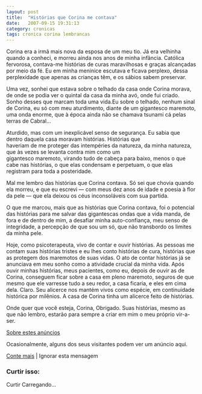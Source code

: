 ```yaml
---
layout: post
title:  "Histórias que Corina me contava"
date:   2007-09-15 19:31:13
category: cronicas
tags: cronica corina lembrancas
---
```


Corina era a irmã mais nova da esposa de um meu tio. Já era velhinha quando a conheci, e morreu ainda nos anos de minha infância. Católica fervorosa, contava-me histórias de curas maravilhosas e graças alcançadas por meio da fé. Eu em minha meninice escutava e ficava perplexo, dessa perplexidade que apenas as crianças têm, e os sábios sabem preservar. 

Uma vez, sonhei que estava sobre o telhado da casa onde Corina morava, de onde se podia ver o quintal da casa da minha avó, onde fui criado. Sonho desses que marcam toda uma vida.Eu sobre o telhado, nenhum sinal de Corina, eu só com meu aturdimento, diante de um gigantesco maremoto, uma onda enorme, que à época ainda não se chamava tsunami cá pelas terras de Cabral… 

Aturdido, mas com um inexplicável senso de segurança. Eu sabia que dentro daquela casa moravam histórias. Histórias que  
haveriam de me proteger das intempéries da natureza, da minha natureza, que às vezes se levanta contra mim como um  
gigantesco maremoto, virando tudo de cabeça para baixo, menos o que cabe nas histórias, o que elas condensam e perpetuam, o que elas registram para toda a posteridade. 

Mal me lembro das histórias que Corina contava. Só sei que chovia quando ela morreu, e que eu escrevi — com meus dez anos de idade e poesia à flor da pele — que ela deixou os céus inconsoláveis com sua partida. 

O que me marcou, mais que as histórias que Corina contava, foi o potencial das histórias para me salvar das gigantescas ondas que a vida manda, de fora e de dentro de mim, a desafiar minha auto-confiança, meu senso de integridade, a percepção de que sou um só, que não transbordo os limites da minha pele. 

Hoje, como psicoterapeuta, vivo de contar e ouvir histórias. As pessoas me contam suas histórias tristes e eu lhes conto histórias de cura, histórias que as protegem dos maremotos de suas vidas. O ato de contar histórias já se anunciava em meu sonho como a atividade crucial da minha vida. Após ouvir minhas histórias, meus pacientes, como eu, depois de ouvir as de Corina, conseguem ficar sobre a casa em pleno maremoto, seguros de que mesmo que ele varresse tudo a seu redor, a casa ficaria, e eles em cima dela. Claro. Seu alicerce nos mantém vivos como espécie, em continuidade histórica por milênios. A casa de Corina tinha um alicerce feito de histórias. 

Onde quer que você esteja, Corina, Obrigado. Suas histórias, mesmo as que não lembro, estarão para sempre a criar em mim o meu próprio vir-a-ser. 

[Sobre estes anúncios][1]

   [1]: http://wordpress.com/about-these-ads/

Ocasionalmente, alguns dos seus visitantes podem ver um anúncio aqui. 

[Conte mais][2] | Ignorar esta mensagem

   [2]: http://wordpress.com/about-these-ads/

### Curtir isso: 

Curtir Carregando...
